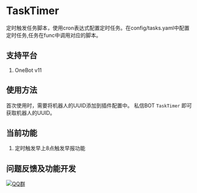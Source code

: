 # TaskTimer

定时触发任务脚本，使用cron表达式配置定时任务。在config/tasks.yaml中配置定时任务,任务在func中调用对应的脚本。

## 支持平台

1. OneBot v11

## 使用方法

首次使用时，需要将机器人的UUID添加到插件配置中。
私信BOT `TaskTimer` 即可获取机器人的UUID。

## 当前功能

1. 定时触发早上8点触发早报功能

## 问题反馈及功能开发

[![QQ群](https://img.shields.io/badge/QQ群-965312424-green)](https://qm.qq.com/cgi-bin/qm/qr?k=en97YqjfYaLpebd9Nn8gbSvxVrGdIXy2&jump_from=webapi&authKey=41BmkEjbGeJ81jJNdv7Bf5EDlmW8EHZeH7/nktkXYdLGpZ3ISOS7Ur4MKWXC7xIx)